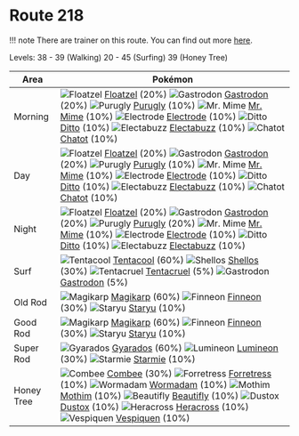 # Route 218

!!! note
    There are trainer on this route. You can find out more [here](/trainer_changes/route_218/).

Levels: 38 - 39 (Walking) 20 - 45 (Surfing) 39 (Honey Tree)

Area       | Pokémon
---        | ---
Morning    | ![][419]  [Floatzel] (20%) ![][423]  [Gastrodon] (20%) ![][432]  [Purugly] (10%)  ![][122]  [Mr. Mime] (10%) ![][101]  [Electrode] (10%) ![][132]  [Ditto] (10%)  ![][125]  [Electabuzz] (10%) ![][441]  [Chatot] (10%)
Day        | ![][419]  [Floatzel] (20%) ![][423]  [Gastrodon] (20%) ![][432]  [Purugly] (10%)  ![][122]  [Mr. Mime] (10%) ![][101]  [Electrode] (10%) ![][132]  [Ditto] (10%)  ![][125]  [Electabuzz] (10%) ![][441]  [Chatot] (10%)
Night      | ![][419]  [Floatzel] (20%) ![][423]  [Gastrodon] (20%) ![][432]  [Purugly] (20%)  ![][122]  [Mr. Mime] (10%) ![][101]  [Electrode] (10%) ![][132]  [Ditto] (10%)  ![][125]  [Electabuzz] (10%)
Surf       | ![][072]  [Tentacool] (60%) ![][422]  [Shellos] (30%) ![][073]  [Tentacruel] (5%)  ![][423]  [Gastrodon] (5%)
Old Rod    | ![][129]  [Magikarp] (60%) ![][456]  [Finneon] (30%) ![][120]  [Staryu] (10%)
Good Rod   | ![][129]  [Magikarp] (60%) ![][456]  [Finneon] (30%) ![][120]  [Staryu] (10%)
Super Rod  | ![][130]  [Gyarados] (60%) ![][457]  [Lumineon] (30%) ![][121]  [Starmie] (10%)
Honey Tree | ![][415]  [Combee] (30%) ![][205]  [Forretress] (10%) ![][413]  [Wormadam] (10%)  ![][414]  [Mothim] (10%) ![][267]  [Beautifly] (10%) ![][269]  [Dustox] (10%)  ![][214]  [Heracross] (10%) ![][416]  [Vespiquen] (10%)


[072]: https://raw.githubusercontent.com/PokeAPI/sprites/master/sprites/pokemon/72.png "Tentacool"
[073]: https://raw.githubusercontent.com/PokeAPI/sprites/master/sprites/pokemon/73.png "Tentacruel"
[101]: https://raw.githubusercontent.com/PokeAPI/sprites/master/sprites/pokemon/101.png "Electrode"
[120]: https://raw.githubusercontent.com/PokeAPI/sprites/master/sprites/pokemon/120.png "Staryu"
[121]: https://raw.githubusercontent.com/PokeAPI/sprites/master/sprites/pokemon/121.png "Starmie"
[122]: https://raw.githubusercontent.com/PokeAPI/sprites/master/sprites/pokemon/122.png "Mr. Mime"
[125]: https://raw.githubusercontent.com/PokeAPI/sprites/master/sprites/pokemon/125.png "Electabuzz"
[129]: https://raw.githubusercontent.com/PokeAPI/sprites/master/sprites/pokemon/129.png "Magikarp"
[130]: https://raw.githubusercontent.com/PokeAPI/sprites/master/sprites/pokemon/130.png "Gyarados"
[132]: https://raw.githubusercontent.com/PokeAPI/sprites/master/sprites/pokemon/132.png "Ditto"
[205]: https://raw.githubusercontent.com/PokeAPI/sprites/master/sprites/pokemon/205.png "Forretress"
[214]: https://raw.githubusercontent.com/PokeAPI/sprites/master/sprites/pokemon/214.png "Heracross"
[267]: https://raw.githubusercontent.com/PokeAPI/sprites/master/sprites/pokemon/267.png "Beautifly"
[269]: https://raw.githubusercontent.com/PokeAPI/sprites/master/sprites/pokemon/269.png "Dustox"
[413]: https://raw.githubusercontent.com/PokeAPI/sprites/master/sprites/pokemon/413.png "Wormadam"
[414]: https://raw.githubusercontent.com/PokeAPI/sprites/master/sprites/pokemon/414.png "Mothim"
[415]: https://raw.githubusercontent.com/PokeAPI/sprites/master/sprites/pokemon/415.png "Combee"
[416]: https://raw.githubusercontent.com/PokeAPI/sprites/master/sprites/pokemon/416.png "Vespiquen"
[419]: https://raw.githubusercontent.com/PokeAPI/sprites/master/sprites/pokemon/419.png "Floatzel"
[422]: https://raw.githubusercontent.com/PokeAPI/sprites/master/sprites/pokemon/422.png "Shellos"
[423]: https://raw.githubusercontent.com/PokeAPI/sprites/master/sprites/pokemon/423.png "Gastrodon"
[432]: https://raw.githubusercontent.com/PokeAPI/sprites/master/sprites/pokemon/432.png "Purugly"
[441]: https://raw.githubusercontent.com/PokeAPI/sprites/master/sprites/pokemon/441.png "Chatot"
[456]: https://raw.githubusercontent.com/PokeAPI/sprites/master/sprites/pokemon/456.png "Finneon"
[457]: https://raw.githubusercontent.com/PokeAPI/sprites/master/sprites/pokemon/457.png "Lumineon"
[Tentacool]: /pokemon_changes/072/
[Tentacruel]: /pokemon_changes/073/
[Electrode]: /pokemon_changes/101/
[Staryu]: /pokemon_changes/120/
[Starmie]: /pokemon_changes/121/
[Mr. Mime]: /pokemon_changes/122/
[Electabuzz]: /pokemon_changes/125/
[Magikarp]: /pokemon_changes/129/
[Gyarados]: /pokemon_changes/130/
[Ditto]: /pokemon_changes/132/
[Forretress]: /pokemon_changes/205/
[Heracross]: /pokemon_changes/214/
[Beautifly]: /pokemon_changes/267/
[Dustox]: /pokemon_changes/269/
[Wormadam]: /pokemon_changes/413/
[Mothim]: /pokemon_changes/414/
[Combee]: /pokemon_changes/415/
[Vespiquen]: /pokemon_changes/416/
[Floatzel]: /pokemon_changes/419/
[Shellos]: /pokemon_changes/422/
[Gastrodon]: /pokemon_changes/423/
[Purugly]: /pokemon_changes/432/
[Chatot]: /pokemon_changes/441/
[Finneon]: /pokemon_changes/456/
[Lumineon]: /pokemon_changes/457/
